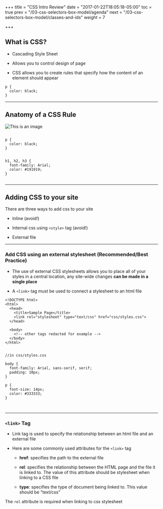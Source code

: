 +++
title = "CSS Intro Review"
date = "2017-01-22T18:05:18-05:00"
toc = true
prev = "/03-css-selectors-box-model/agenda"
next = "/03-css-selectors-box-model/classes-and-ids"
weight = 7

+++

## What is CSS?

- Cascading Style Sheet

- Allows you to control design of page

- CSS allows you to create rules that specify how the content of an element should appear


```
p {
  color: black;
}

```

----

## Anatomy of a CSS Rule

![This is an image](/images/02/css_style_anatomy.png)


```

p {
  color: black;
}


h1, h2, h3 {
  font-family: Arial;
  color: #191919;
}


```


----


## Adding CSS to your site

There are three ways to add css to your site

- Inline (avoid!)

- Internal css using `<style>` tag (avoid!)

- External file


----

### Add CSS using an external stylesheet (Recommended/Best Practice)

- The use of external CSS stylesheets allows you to place all of your styles in a central location, any site-wide changes **can be made in a single place**

- A `<link>` tag must be used to connect a stylesheet to an html file


```
<!DOCTYPE html>
<html>
  <head>
    <title>Sample Page</title>
    <link rel="stylesheet" type="text/css" href="css/styles.css">
  </head>

  <body>
    <!-- other tags redacted for example -->
  </body>
</html>


```

```
//in css/styles.css

body {
  font-family: Arial, sans-serif, serif;
  padding: 10px;
}

p {
  font-size: 14px;
  color: #333333;
}



```

----


### `<link>` Tag

- Link tag is used to specify the relationship between an html file and an external file

- Here are some commonly used attributes for the `<link>` tag

  - **href**: specifies the path to the external file

  - **rel**: specifies the relationship between the HTML page and the file it is linked to. The value of this attribute should be stylesheet when linking to a CSS file

  - **type**: specifies the type of document being linked to. This value should be "text/css"


The `rel` attribute is required when linking to css stylesheet


